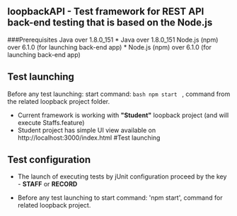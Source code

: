 ##  loopbackAPI - Test framework for REST API back-end testing that is based on the Node.js

###Prerequisites
Java over 1.8.0_151	* Java over 1.8.0_151
Node.js (npm) over 6.1.0 (for launching back-end app)	* Node.js (npm) over 6.1.0 (for launching back-end app)


 ## Test launching  
Before any test launching:
start command:
```bash npm start ``` , command from the related loopback project folder.
* Current framework is working with **"Student"** loopback project (and will execute Staffs.feature)
* Student project has simple UI view available on http://localhost:3000/index.html
#Test launching  
## Test configuration

* The launch of executing tests by jUnit configuration proceed by the key - **STAFF** or **RECORD**
- Before any test launching to start command: 'npm start', command for related loopback project.
